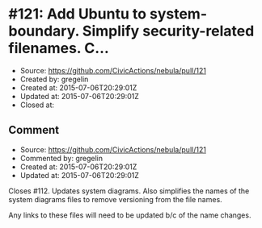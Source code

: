 # #121: Add Ubuntu to system-boundary. Simplify security-related filenames. C&#x2026;

* Source: https://github.com/CivicActions/nebula/pull/121
* Created by: gregelin
* Created at: 2015-07-06T20:29:01Z
* Updated at: 2015-07-06T20:29:01Z
* Closed at: 


## Comment

* Source: https://github.com/CivicActions/nebula/pull/121
* Commented by: gregelin
* Created at: 2015-07-06T20:29:01Z
* Updated at: 2015-07-06T20:29:01Z

Closes #112. Updates system diagrams. Also simplifies the names of the system diagrams files to remove versioning from the file names.

Any links to these files will need to be updated b/c of the name changes.


